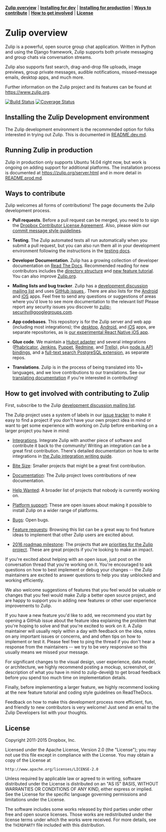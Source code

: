 **[Zulip overview](#zulip-overview)** |
**[Installing for dev](#installing-the-zulip-development-environment)** |
**[Installing for production](#running-zulip-in-production)** |
**[Ways to contribute](#ways-to-contribute)** |
**[How to get involved](#how-to-get-involved-with-contributing-to-zulip)** |
**[License](#license)**

# Zulip overview

Zulip is a powerful, open source group chat application. Written in
Python and using the Django framework, Zulip supports both private
messaging and group chats via conversation streams.

Zulip also supports fast search, drag-and-drop file uploads, image
previews, group private messages, audible notifications,
missed-message emails, desktop apps, and much more.

Further information on the Zulip project and its features can be found
at https://www.zulip.org.

[![Build Status](https://travis-ci.org/zulip/zulip.svg?branch=master)](https://travis-ci.org/zulip/zulip) [![Coverage Status](https://coveralls.io/repos/github/zulip/zulip/badge.svg?branch=master)](https://coveralls.io/github/zulip/zulip?branch=master)

## Installing the Zulip Development environment

The Zulip development environment is the recommended option for folks
interested in trying out Zulip.  This is documented in
[README.dev.md](https://github.com/zulip/zulip/blob/master/README.dev.md).

## Running Zulip in production

Zulip in production only supports Ubuntu 14.04 right now, but work is
ongoing on adding support for additional platforms. The installation
process is documented at https://zulip.org/server.html and in more
detail in [README.prod.md](https://github.com/zulip/zulip/blob/master/README.prod.md).

## Ways to contribute

Zulip welcomes all forms of contributions!  The page documents the
Zulip development process.

* **Pull requests**. Before a pull request can be merged, you need to
to sign the [Dropbox Contributor License Agreement][cla].  Also,
please skim our [commit message style guidelines][doc-commit-style].

* **Testing**. The Zulip automated tests all run automatically when
you submit a pull request, but you can also run them all in your
development environment following the instructions in the [testing
docs][doc-test].

* **Developer Documentation**.  Zulip has a growing collection of
developer documentation on [Read The Docs][doc].  Recommended reading
for new contributors includes the [directory structure][doc-dirstruct]
and [new feature tutorial][doc-newfeat]. You can also improve
[Zulip.org][z-org].

* **Mailing lists and bug tracker**. Zulip has a [development
discussion mailing list][gg-devel] and uses [GitHub issues
][gh-issues].  There are also lists for the [Android][email-android]
and [iOS][email-ios] apps.  Feel free to send any questions or
suggestions of areas where you'd love to see more documentation to the
relevant list!  Please report any security issues you discover to
zulip-security@googlegroups.com.

* **App codebases**. This repository is for the Zulip server and web
app (including most integrations); the [desktop][], [Android][], and
[iOS][] apps, are separate repositories, as is [our experimental React
Native iOS app][ios-exp].

* **Glue code**. We maintain a [Hubot adapter][hubot-adapter] and several
integrations ([Phabricator][phab], [Jenkins][], [Puppet][], [Redmine][],
and [Trello][]), plus [node.js API bindings][node], and a [full-text search
PostgreSQL extension][tsearch], as separate repos.

* **Translations**.  Zulip is in the process of being translated into
10+ languages, and we love contributions to our translations.  See our
[translating documentation][transifex] if you're interested in
contributing!

[cla]: https://opensource.dropbox.com/cla/
[doc]: https://zulip.readthedocs.io/
[doc-commit-style]: http://zulip.readthedocs.io/en/latest/code-style.html#commit-messages
[doc-dirstruct]: http://zulip.readthedocs.io/en/latest/directory-structure.html
[doc-newfeat]: http://zulip.readthedocs.io/en/latest/new-feature-tutorial.html
[doc-test]: https://github.com/zulip/zulip/blob/master/README.dev.md#running-the-test-suite
[gg-devel]: https://groups.google.com/forum/#!forum/zulip-devel
[gh-issues]: https://github.com/zulip/zulip/issues
[desktop]: https://github.com/zulip/zulip-desktop
[android]: https://github.com/zulip/zulip-android
[ios]: https://github.com/zulip/zulip-ios
[ios-exp]: https://github.com/zulip/zulip-mobile
[email-android]: https://groups.google.com/forum/#!forum/zulip-android
[email-ios]: https://groups.google.com/forum/#!forum/zulip-ios
[hubot-adapter]: https://github.com/zulip/hubot-zulip
[jenkins]: https://github.com/zulip/zulip-jenkins-plugin
[node]: https://github.com/zulip/zulip-node
[phab]: https://github.com/zulip/phabricator-to-zulip
[puppet]: https://github.com/matthewbarr/puppet-zulip
[redmine]: https://github.com/zulip/zulip-redmine-plugin
[trello]: https://github.com/zulip/trello-to-zulip
[tsearch]: https://github.com/zulip/tsearch_extras
[transifex]: https://zulip.readthedocs.io/en/latest/translating.html#testing-translations
[z-org]: https://github.com/zulip/zulip.github.io

## How to get involved with contributing to Zulip

First, subscribe to the Zulip [development discussion mailing
list][gg-devel].

The Zulip project uses a system of labels in our [issue
tracker][gh-issues] to make it easy to find a project if you don't
have your own project idea in mind or want to get some experience with
working on Zulip before embarking on a larger project you have in
mind:

* [Integrations](https://github.com/zulip/zulip/labels/integrations).
  Integrate Zulip with another piece of software and contribute it
  back to the community!  Writing an integration can be a great first
  contribution.  There's detailed documentation on how to write
  integrations in [the Zulip integration writing
  guide](https://zulip.readthedocs.io/en/latest/integration-guide.html).

* [Bite Size](https://github.com/zulip/zulip/labels/bite%20size):
  Smaller projects that might be a great first contribution.

* [Documentation](https://github.com/zulip/zulip/labels/documentation):
  The Zulip project loves contributions of new documentation.

* [Help Wanted](https://github.com/zulip/zulip/labels/help%20wanted):
  A broader list of projects that nobody is currently working on.

* [Platform support](https://github.com/zulip/zulip/labels/Platform%20support):
  These are open issues about making it possible to install Zulip on a
  wider range of platforms.

* [Bugs](https://github.com/zulip/zulip/labels/bug): Open bugs.

* [Feature requests](https://github.com/zulip/zulip/labels/enhancement):
  Browsing this list can be a great way to find feature ideas to
  implement that other Zulip users are excited about.

* [2016 roadmap milestone](http://zulip.readthedocs.io/en/latest/roadmap.html): The
  projects that are [priorities for the Zulip project](https://zulip.readthedocs.io/en/latest/roadmap.html).  These are great projects if you're looking to make an impact.

If you're excited about helping with an open issue, just post on the
conversation thread that you're working on it.  You're encouraged to
ask questions on how to best implement or debug your changes -- the
Zulip maintainers are excited to answer questions to help you stay
unblocked and working efficiently.

We also welcome suggestions of features that you feel would be
valuable or changes that you feel would make Zulip a better open
source project, and are happy to support you in adding new features or
other user experience improvements to Zulip.

If you have a new feature you'd like to add, we recommend you start by
opening a GitHub issue about the feature idea explaining the problem
that you're hoping to solve and that you're excited to work on it.  A
Zulip maintainer will usually reply within a day with feedback on the
idea, notes on any important issues or concerns, and and often tips on
how to implement or test it.  Please feel free to ping the thread if
you don't hear a response from the maintainers -- we try to be very
responsive so this usually means we missed your message.

For significant changes to the visual design, user experience, data
model, or architecture, we highly recommend posting a mockup,
screenshot, or description of what you have in mind to zulip-devel@ to
get broad feedback before you spend too much time on implementation
details.

Finally, before implementing a larger feature, we highly recommend
looking at the new feature tutorial and coding style guidelines on
ReadTheDocs.

Feedback on how to make this development process more efficient, fun,
and friendly to new contributors is very welcome!  Just send an email
to the Zulip Developers list with your thoughts.

## License

Copyright 2011-2015 Dropbox, Inc.

Licensed under the Apache License, Version 2.0 (the "License");
you may not use this file except in compliance with the License.
You may obtain a copy of the License at

    http://www.apache.org/licenses/LICENSE-2.0

Unless required by applicable law or agreed to in writing, software
distributed under the License is distributed on an "AS IS" BASIS,
WITHOUT WARRANTIES OR CONDITIONS OF ANY KIND, either express or implied.
See the License for the specific language governing permissions and
limitations under the License.

The software includes some works released by third parties under other
free and open source licenses. Those works are redistributed under the
license terms under which the works were received. For more details,
see the ``THIRDPARTY`` file included with this distribution.
